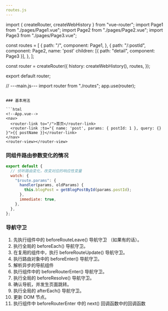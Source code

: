 ```yaml
---
routes.js
---
```


import { createRouter, createWebHistory } from "vue-router";
import Page1 from "./pages/Page1.vue";
import Page2 from "./pages/Page2.vue";
import Page3 from "./pages/Page3.vue";

const routes = [
  {
    path: "/",
    component: Page1,
  },
  {
    path: "/:postId",
    component: Page2,
    name: 'post'
    children: [{ path: "detail", component: Page3 }],
  },
];

const router = createRouter({
  history: createWebHistory(),
  routes,
});

export default router;

// ---main.js---
import router from "./routes";
app.use(router);

```

### 基本用法

```html
<!--App.vue-->
<nav>
  <router-link to="/">首页</router-link>
  <router-link :to="{ name: 'post', params: { postId: 1 }, query: {} }">{{ postName }}</router-link>
</nav>
<router-view></router-view>
```

### 同组件路由参数变化的情况

```js
export default {
  // 侦听路由变化，改变对应的响应性变量
  watch: {
    "$route.params": {
      handler(params, oldParams) {
        this.blogPost = getBlogPostById(params.postId);
      },
      immediate: true,
    },
  },
};
```

### 导航守卫

1. 先执行组件中的 beforeRouteLeave() 导航守卫 （如果有的话）。
2. 执行全局的 beforeEach() 导航守卫。
3. 在复用的组件中，执行 beforeRouteUpdate() 导航守卫。
4. 执行路由对象中的 beforeEnter() 导航守卫。
5. 解析异步的导航组件
6. 执行组件中的 beforeRouterEnter() 导航守卫。
7. 执行全局的 beforeResolve() 导航守卫。
8. 确认导航，并发生页面跳转。
9. 执行全局的 afterEach() 导航守卫。
10. 更新 DOM 节点。
11. 执行组件中 beforeRouterEnter 中的 next() 回调函数中的回调函数

